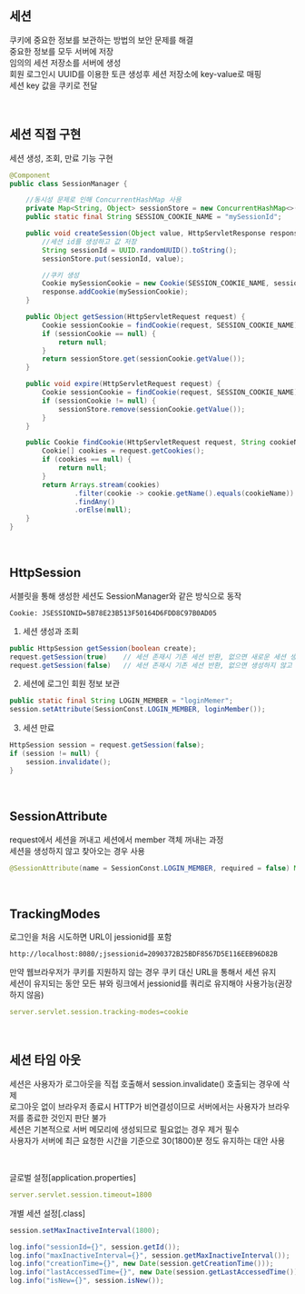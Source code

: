 ## 세션
쿠키에 중요한 정보를 보관하는 방법의 보안 문제를 해결  
중요한 정보를 모두 서버에 저장  
임의의 세션 저장소를 서버에 생성  
회원 로그인시 UUID를 이용한 토큰 생성후 세션 저장소에 key-value로 매핑  
세션 key 값을 쿠키로 전달  

<br>

## 세션 직접 구현
세션 생성, 조회, 만료 기능 구현  

````java
@Component
public class SessionManager {

    //동시성 문제로 인해 ConcurrentHashMap 사용
    private Map<String, Object> sessionStore = new ConcurrentHashMap<>();
    public static final String SESSION_COOKIE_NAME = "mySessionId";

    public void createSession(Object value, HttpServletResponse response) {
        //세션 id를 생성하고 값 저장
        String sessionId = UUID.randomUUID().toString();
        sessionStore.put(sessionId, value);

        //쿠키 생성
        Cookie mySessionCookie = new Cookie(SESSION_COOKIE_NAME, sessionId);
        response.addCookie(mySessionCookie);
    }

    public Object getSession(HttpServletRequest request) {
        Cookie sessionCookie = findCookie(request, SESSION_COOKIE_NAME);
        if (sessionCookie == null) {
            return null;
        }
        return sessionStore.get(sessionCookie.getValue());
    }

    public void expire(HttpServletRequest request) {
        Cookie sessionCookie = findCookie(request, SESSION_COOKIE_NAME);
        if (sessionCookie != null) {
            sessionStore.remove(sessionCookie.getValue());
        }
    }

    public Cookie findCookie(HttpServletRequest request, String cookieName) {
        Cookie[] cookies = request.getCookies();
        if (cookies == null) {
            return null;
        }
        return Arrays.stream(cookies)
                .filter(cookie -> cookie.getName().equals(cookieName))
                .findAny()
                .orElse(null);
    }
}
````

<br>

## HttpSession
서블릿을 통해 생성한 세션도 SessionManager와 같은 방식으로 동작  
    
    Cookie: JSESSIONID=5B78E23B513F50164D6FDD8C97B0AD05

1. 세션 생성과 조회  
````java
public HttpSession getSession(boolean create);
request.getSession(true)    // 세션 존재시 기존 세션 반환, 없으면 새로운 세션 생성
request.getSession(false)   // 세션 존재시 기존 세션 반환, 없으면 생성하지 않고 null 반환
````
    
2. 세션에 로그인 회원 정보 보관  
````java
public static final String LOGIN_MEMBER = "loginMemer";
session.setAttribute(SessionConst.LOGIN_MEMBER, loginMember());
````

3. 세션 만료
````java
HttpSession session = request.getSession(false);
if (session != null) {
    session.invalidate();
}
````

<br>

## SessionAttribute
request에서 세션을 꺼내고 세션에서 member 객체 꺼내는 과정  
세션을 생성하지 않고 찾아오는 경우 사용  
 
````java
@SessionAttribute(name = SessionConst.LOGIN_MEMBER, required = false) Member member
````

<br>

## TrackingModes
로그인을 처음 시도하면 URL이 jessionid를 포함  

````url
http://localhost:8080/;jsessionid=2090372B25BDF8567D5E116EEB96D82B
````
    
만약 웹브라우저가 쿠키를 지원하지 않는 경우 쿠키 대신 URL을 통해서 세션 유지  
세션이 유지되는 동안 모든 뷰와 링크에서 jessionid를 쿼리로 유지해야 사용가능(권장하지 않음)  

````yaml
server.servlet.session.tracking-modes=cookie
````

<br>

## 세션 타임 아웃
세션은 사용자가 로그아웃을 직접 호출해서 session.invalidate() 호출되는 경우에 삭제  
로그아웃 없이 브라우저 종료시 HTTP가 비연결성이므로 서버에서는 사용자가 브라우저를 종료한 것인지 판단 불가  
세션은 기본적으로 서버 메모리에 생성되므로 필요없는 경우 제거 필수  
사용자가 서버에 최근 요청한 시간을 기준으로 30(1800)분 정도 유지하는 대안 사용  

<br>
  
글로벌 설정[application.properties]
````yaml
server.servlet.session.timeout=1800
````
      
개별 세션 설정[.class]
````java
session.setMaxInactiveInterval(1800);

log.info("sessionId={}", session.getId());
log.info("maxInactiveInterval={}", session.getMaxInactiveInterval());
log.info("creationTime={}", new Date(session.getCreationTime()));
log.info("lastAccessedTime={}", new Date(session.getLastAccessedTime()));
log.info("isNew={}", session.isNew());
````

<br>
